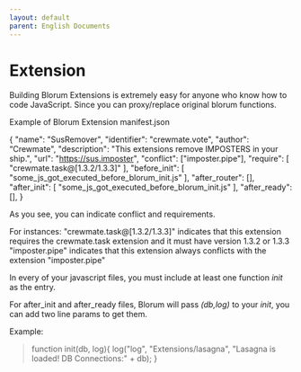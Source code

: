 ```yaml
---
layout: default
parent: English Documents
---
```

# Extension

Building Blorum Extensions is extremely easy for anyone who know how to code JavaScript. Since you can proxy/replace original blorum functions.

Example of Blorum Extension manifest.json

{
    "name": "SusRemover",
    "identifier": "crewmate.vote",
    "author": “Crewmate",
    "description": "This extensions remove IMPOSTERS in your ship.",
    "url": "https://sus.imposter",
    "conflict": ["imposter.pipe"],
    "require": [
        "crewmate.task@[1.3.2/1.3.3]"
        ],
    "before_init": [
        "some_js_got_executed_before_blorum_init.js"
    ],
    "after_router": [],
    "after_init": [
        "some_js_got_executed_before_blorum_init.js"
    ],
    "after_ready": [],
}

As you see, you can indicate conflict and requirements.

For instances: 
"crewmate.task@[1.3.2/1.3.3]" indicates that this extension requires the crewmate.task extension and it must have version 1.3.2 or 1.3.3
"imposter.pipe" indicates that this extension always conflicts with the extension "imposter.pipe"

In every of your javascript files, you must include at least one function _init_ as the entry.

For after_init and after_ready files, Blorum will pass _(db,log)_ to your _init_, you can add two line params to get them.

Example:

> function init(db, log){
>   log("log", "Extensions/lasagna", "Lasagna is loaded! DB Connections:" + db);
> }